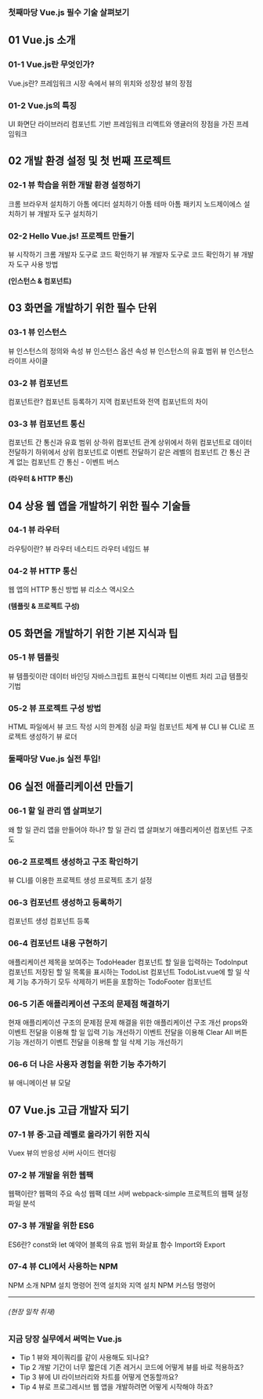 ### **첫째마당 Vue.js 필수 기술 살펴보기**

## 01 Vue.js 소개

### 01-1 Vue.js란 무엇인가?

Vue.js란?
프레임워크 시장 속에서 뷰의 위치와 성장성
뷰의 장점






### 01-2 Vue.js의 특징

UI 화면단 라이브러리 
컴포넌트 기반 프레임워크 
리액트와 앵귤러의 장점을 가진 프레임워크 



## **02 개발 환경 설정 및 첫 번째 프로젝트**

### 02-1 뷰 학습을 위한 개발 환경 설정하기

크롬 브라우저 설치하기 
아톰 에디터 설치하기 
아톰 테마 
아톰 패키지 
노드제이에스 설치하기
뷰 개발자 도구 설치하기 



### 02-2 Hello Vue.js! 프로젝트 만들기 

뷰 시작하기 
크롬 개발자 도구로 코드 확인하기
뷰 개발자 도구로 코드 확인하기 
뷰 개발자 도구 사용 방법 



**(인스턴스 & 컴포넌트)**

## **03 화면을 개발하기 위한 필수 단위** 

### 03-1 뷰 인스턴스 

뷰 인스턴스의 정의와 속성 
뷰 인스턴스 옵션 속성 
뷰 인스턴스의 유효 범위 
뷰 인스턴스 라이프 사이클 



### 03-2 뷰 컴포넌트 

컴포넌트란?
컴포넌트 등록하기
지역 컴포넌트와 전역 컴포넌트의 차이



### 03-3 뷰 컴포넌트 통신 

컴포넌트 간 통신과 유효 범위 
상·하위 컴포넌트 관계 
상위에서 하위 컴포넌트로 데이터 전달하기 
하위에서 상위 컴포넌트로 이벤트 전달하기 
같은 레벨의 컴포넌트 간 통신 
관계 없는 컴포넌트 간 통신 - 이벤트 버스 



**(라우터 & HTTP 통신)**

## **04 상용 웹 앱을 개발하기 위한 필수 기술들** 

### 04-1 뷰 라우터 

라우팅이란?
뷰 라우터
네스티드 라우터 
네임드 뷰 



### 04-2 뷰 HTTP 통신 

웹 앱의 HTTP 통신 방법
뷰 리소스 
액시오스 



**(템플릿 & 프로젝트 구성)**

## **05 화면을 개발하기 위한 기본 지식과 팁**

### 05-1 뷰 템플릿 

뷰 템플릿이란 
데이터 바인딩 
자바스크립트 표현식 
디렉티브 
이벤트 처리 
고급 템플릿 기법



### 05-2 뷰 프로젝트 구성 방법

HTML 파일에서 뷰 코드 작성 시의 한계점
싱글 파일 컴포넌트 체계 
뷰 CLI 
뷰 CLI로 프로젝트 생성하기
뷰 로더 



### **둘째마당 Vue.js 실전 투입!**

## **06 실전 애플리케이션 만들기**

### 06-1 할 일 관리 앱 살펴보기 

왜 할 일 관리 앱을 만들어야 하나? 
할 일 관리 앱 살펴보기 
애플리케이션 컴포넌트 구조도 

### 06-2 프로젝트 생성하고 구조 확인하기 

뷰 CLI를 이용한 프로젝트 생성 
프로젝트 초기 설정

### 06-3 컴포넌트 생성하고 등록하기

컴포넌트 생성 
컴포넌트 등록 

### 06-4 컴포넌트 내용 구현하기 

애플리케이션 제목을 보여주는 TodoHeader
컴포넌트 
할 일을 입력하는 TodoInput 컴포넌트 
저장된 할 일 목록을 표시하는 TodoList
컴포넌트 
TodoList.vue에 할 일 삭제 기능 추가하기 
모두 삭제하기 버튼을 포함하는 TodoFooter
컴포넌트 

### 06-5 기존 애플리케이션 구조의 문제점 해결하기 

현재 애플리케이션 구조의 문제점 
문제 해결을 위한 애플리케이션 구조 개선 
props와 이벤트 전달을 이용해 할 일 입력 기능
개선하기 
이벤트 전달을 이용해 Clear All 버튼 기능
개선하기
이벤트 전달을 이용해 할 일 삭제 기능 개선하기 

### 06-6 더 나은 사용자 경험을 위한 기능 추가하기

뷰 애니메이션 
뷰 모달 



## **07 Vue.js 고급 개발자 되기**

### 07-1 뷰 중·고급 레벨로 올라가기 위한 지식

Vuex
뷰의 반응성 
서버 사이드 렌더링 



### 07-2 뷰 개발을 위한 웹팩 

웹팩이란? 
웹팩의 주요 속성 
웹팩 데브 서버 
webpack-simple 프로젝트의 웹팩 설정
파일 분석 



### 07-3 뷰 개발을 위한 ES6

ES6란? 
const와 let 예약어
블록의 유효 범위 
화살표 함수 
Import와 Export 



### 07-4 뷰 CLI에서 사용하는 NPM 

NPM 소개 
NPM 설치 명령어 
전역 설치와 지역 설치 
NPM 커스텀 명령어 



------

###### (현장 밀착 취재)

### 지금 당장 실무에서 써먹는 Vue.js

- Tip 1 뷰와 제이쿼리를 같이 사용해도 되나요? 
- Tip 2 개발 기간이 너무 짧은데 기존 레거시 코드에 어떻게 뷰를 바로 적용하죠? 
- Tip 3 뷰에 UI 라이브러리와 차트를 어떻게 연동할까요? 
- Tip 4 뷰로 프로그레시브 웹 앱을 개발하려면 어떻게 시작해야 하죠?
